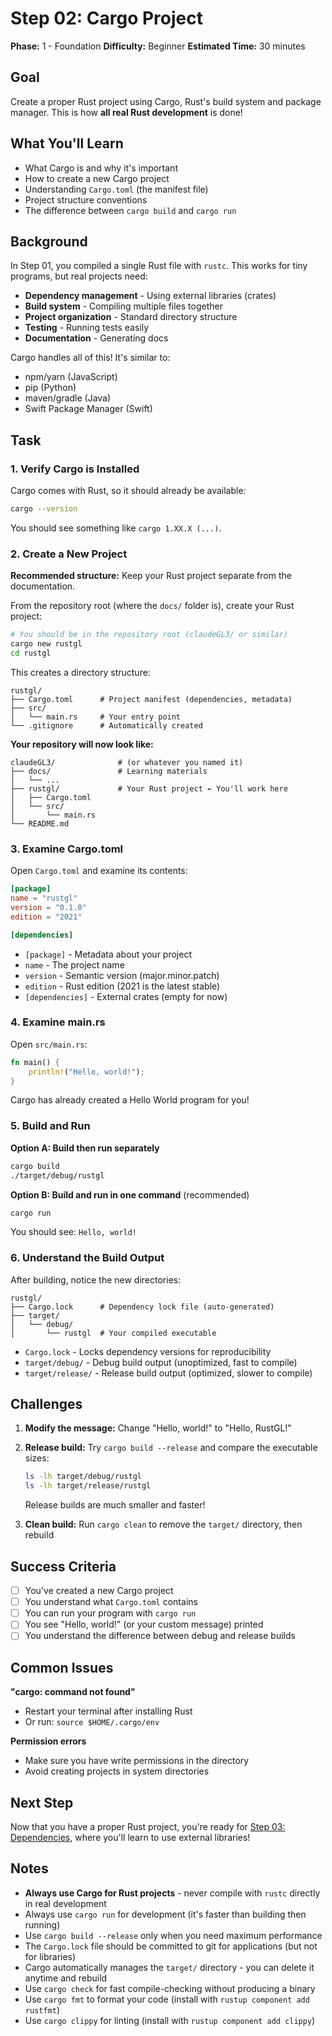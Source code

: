 # Step 02: Cargo Project

**Phase:** 1 - Foundation
**Difficulty:** Beginner
**Estimated Time:** 30 minutes

## Goal

Create a proper Rust project using Cargo, Rust's build system and package manager. This is how **all real Rust development** is done!

## What You'll Learn

- What Cargo is and why it's important
- How to create a new Cargo project
- Understanding `Cargo.toml` (the manifest file)
- Project structure conventions
- The difference between `cargo build` and `cargo run`

## Background

In Step 01, you compiled a single Rust file with `rustc`. This works for tiny programs, but real projects need:

- **Dependency management** - Using external libraries (crates)
- **Build system** - Compiling multiple files together
- **Project organization** - Standard directory structure
- **Testing** - Running tests easily
- **Documentation** - Generating docs

Cargo handles all of this! It's similar to:
- npm/yarn (JavaScript)
- pip (Python)
- maven/gradle (Java)
- Swift Package Manager (Swift)

## Task

### 1. Verify Cargo is Installed

Cargo comes with Rust, so it should already be available:

```bash
cargo --version
```

You should see something like `cargo 1.XX.X (...)`.

### 2. Create a New Project

**Recommended structure:** Keep your Rust project separate from the documentation.

From the repository root (where the `docs/` folder is), create your Rust project:

```bash
# You should be in the repository root (claudeGL3/ or similar)
cargo new rustgl
cd rustgl
```

This creates a directory structure:

```
rustgl/
├── Cargo.toml      # Project manifest (dependencies, metadata)
├── src/
│   └── main.rs     # Your entry point
└── .gitignore      # Automatically created
```

**Your repository will now look like:**
```
claudeGL3/              # (or whatever you named it)
├── docs/               # Learning materials
│   └── ...
├── rustgl/             # Your Rust project ← You'll work here
│   ├── Cargo.toml
│   └── src/
│       └── main.rs
└── README.md
```

### 3. Examine Cargo.toml

Open `Cargo.toml` and examine its contents:

```toml
[package]
name = "rustgl"
version = "0.1.0"
edition = "2021"

[dependencies]
```

- `[package]` - Metadata about your project
- `name` - The project name
- `version` - Semantic version (major.minor.patch)
- `edition` - Rust edition (2021 is the latest stable)
- `[dependencies]` - External crates (empty for now)

### 4. Examine main.rs

Open `src/main.rs`:

```rust
fn main() {
    println!("Hello, world!");
}
```

Cargo has already created a Hello World program for you!

### 5. Build and Run

**Option A: Build then run separately**
```bash
cargo build
./target/debug/rustgl
```

**Option B: Build and run in one command** (recommended)
```bash
cargo run
```

You should see: `Hello, world!`

### 6. Understand the Build Output

After building, notice the new directories:

```
rustgl/
├── Cargo.lock      # Dependency lock file (auto-generated)
├── target/
│   └── debug/
│       └── rustgl  # Your compiled executable
```

- `Cargo.lock` - Locks dependency versions for reproducibility
- `target/debug/` - Debug build output (unoptimized, fast to compile)
- `target/release/` - Release build output (optimized, slower to compile)

## Challenges

1. **Modify the message:** Change "Hello, world!" to "Hello, RustGL!"
2. **Release build:** Try `cargo build --release` and compare the executable sizes:
   ```bash
   ls -lh target/debug/rustgl
   ls -lh target/release/rustgl
   ```
   Release builds are much smaller and faster!

3. **Clean build:** Run `cargo clean` to remove the `target/` directory, then rebuild

## Success Criteria

- [ ] You've created a new Cargo project
- [ ] You understand what `Cargo.toml` contains
- [ ] You can run your program with `cargo run`
- [ ] You see "Hello, world!" (or your custom message) printed
- [ ] You understand the difference between debug and release builds

## Common Issues

**"cargo: command not found"**
- Restart your terminal after installing Rust
- Or run: `source $HOME/.cargo/env`

**Permission errors**
- Make sure you have write permissions in the directory
- Avoid creating projects in system directories

## Next Step

Now that you have a proper Rust project, you're ready for [Step 03: Dependencies](./step-03-dependencies.md), where you'll learn to use external libraries!

## Notes

- **Always use Cargo for Rust projects** - never compile with `rustc` directly in real development
- Always use `cargo run` for development (it's faster than building then running)
- Use `cargo build --release` only when you need maximum performance
- The `Cargo.lock` file should be committed to git for applications (but not for libraries)
- Cargo automatically manages the `target/` directory - you can delete it anytime and rebuild
- Use `cargo check` for fast compile-checking without producing a binary
- Use `cargo fmt` to format your code (install with `rustup component add rustfmt`)
- Use `cargo clippy` for linting (install with `rustup component add clippy`)
